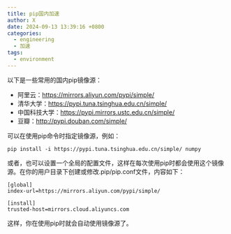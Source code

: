 ```yaml
---
title: pip国内加速
author: X
date: 2024-09-13 13:39:16 +0800
categories:
  - engineering
  - 加速
tags:
  - environment
---
```

以下是一些常用的国内pip镜像源：

- 阿里云：https://mirrors.aliyun.com/pypi/simple/
- 清华大学：https://pypi.tuna.tsinghua.edu.cn/simple/
- 中国科技大学：https://pypi.mirrors.ustc.edu.cn/simple/
- 豆瓣：http://pypi.douban.com/simple/

可以在使用pip命令时指定镜像源，例如：

```
pip install -i https://pypi.tuna.tsinghua.edu.cn/simple/ numpy
```

或者，也可以设置一个全局的配置文件，这样在每次使用pip时都会使用这个镜像源。在你的用户目录下创建或修改.pip/pip.conf文件，内容如下：

```
[global]
index-url=https://mirrors.aliyun.com/pypi/simple/

[install]
trusted-host=mirrors.cloud.aliyuncs.com
```

这样，你在使用pip时就会自动使用镜像源了。